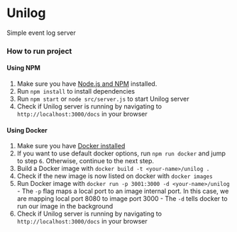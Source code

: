 # Unilog
Simple event log server

### How to run project
#### Using NPM
  1. Make sure you have [Node.js and NPM](https://www.npmjs.com/get-npm) installed.
  2. Run `npm install` to install dependencies
  3. Run `npm start` or `node src/server.js` to start Unilog server
  4. Check if Unilog server is running by navigating to `http://localhost:3000/docs` in your browser

#### Using Docker
  1. Make sure you have [Docker installed](https://docs.docker.com/install/)
  2. If you want to use default docker options, run `npm run docker` and jump to step `6`. Otherwise, continue to the next step.
  3. Build a Docker image with `docker build -t <your-name>/unilog .`
  4. Check if the new image is now listed on docker with `docker images`
  5. Run Docker image with `docker run -p 3001:3000 -d <your-name>/unilog`
    - The `-p` flag maps a local port to an image internal port. In this case, we are mapping local port 8080 to image port 3000
    - The `-d` tells docker to run our image in the background
  6. Check if Unilog server is running by navigating to `http://localhost:3000/docs` in your browser
